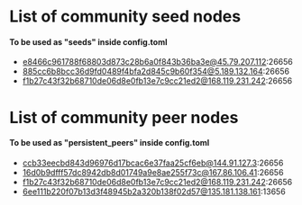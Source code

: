 # List of community seed nodes
#### To be used as "seeds" inside config.toml
- e8466c961788f68803d873c28b6a0f843b36ba3e@45.79.207.112:26656
- 885cc6b8bcc36d9fd0489f4bfa2d845c9b60f354@5.189.132.164:26656
- f1b27c43f32b68710de06d8e0fb13e7c9cc21ed2@168.119.231.242:26656


# List of community peer nodes
#### To be used as "persistent_peers" inside config.toml
- ccb33eecbd843d96976d17bcac6e37faa25cf6eb@144.91.127.3:26656
- 16d0b9dfff57dc8942db8d01749a9e8ae255f73c@167.86.106.41:26656
- f1b27c43f32b68710de06d8e0fb13e7c9cc21ed2@168.119.231.242:26656
- 6ee111b220f07b13d3f48945b2a320b138f02d57@135.181.138.161:13656
